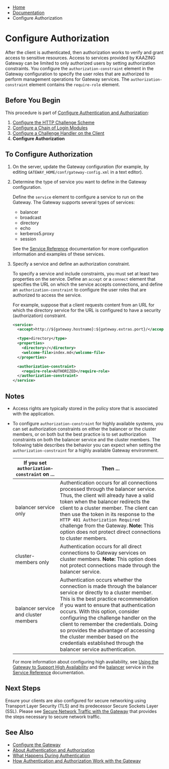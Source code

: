 -   [Home](../../index.md)
-   [Documentation](../index.md)
-   Configure Authorization

Configure Authorization
=========================================================================

After the client is authenticated, then authorization works to verify and grant access to sensitive resources. Access to services provided by KAAZING Gateway can be limited to only authorized users by setting authorization constraints. You configure the `authorization-constraint` element in the Gateway configuration to specify the user roles that are authorized to perform management operations for Gateway services. The `authorization-constraint` element contains the `require-role` element.

Before You Begin
----------------

This procedure is part of [Configure Authentication and Authorization](o_auth_configure.md):

1.  [Configure the HTTP Challenge Scheme](p_authentication_config_http_challenge_scheme.md)
2.  [Configure a Chain of Login Modules](p_auth_configure_login_module.md)
3.  [Configure a Challenge Handler on the Client](p_auth_configure_challenge_handler.md)
4.  **Configure Authorization**

To Configure Authorization
--------------------------

1.  On the server, update the Gateway configuration (for example, by editing `GATEWAY_HOME/conf/gateway-config.xml` in a text editor).
2.  Determine the type of service you want to define in the Gateway configuration.

    Define the `service` element to configure a service to run on the Gateway. The Gateway supports several types of services:

    -   balancer
    -   broadcast
    -   directory
    -   echo
    -   kerberos5.proxy
    -   session

    See the [Service Reference](../admin-reference/r_configure_gateway_service.md) documentation for more configuration information and examples of these services.

3.  Specify a service and define an authorization constraint.

    To specify a service and include constraints, you must set at least two properties on the service. Define an `accept` or a `connect` element that specifies the URL on which the service accepts connections, and define an `authorization-constraint` to configure the user roles that are authorized to access the service.

    For example, suppose that a client requests content from an URL for which the directory service for the URL is configured to have a security (authorization) constraint.

    ``` xml
    <service>
      <accept>http://${gateway.hostname}:${gateway.extras.port}/</accept>

      <type>directory</type>
      <properties>
        <directory>/</directory>
        <welcome-file>index.md</welcome-file>
      </properties>

      <authorization-constraint>
        <require-role>AUTHORIZED</require-role>
      </authorization-constraint>
    </service>
    ```

Notes
-----

-   Access rights are typically stored in the policy store that is associated with the application.
-   To configure `authorization-constraint` for highly available systems, you can set authorization constraints on either the balancer or the cluster members, or on both but the best practice is to set authorization constraints on both the balancer service and the cluster members. The following table describes the behavior you can expect when setting the `authorization-constraint` for a highly available Gateway environment.

    | If you set `authorization-constraint` on ... | Then ...                                                                                                                                                                                                                                                                                                                                                                                                                                                                |
    |----------------------------------------------|-------------------------------------------------------------------------------------------------------------------------------------------------------------------------------------------------------------------------------------------------------------------------------------------------------------------------------------------------------------------------------------------------------------------------------------------------------------------------|
    | balancer service only                        | Authentication occurs for all connections processed through the balancer service. Thus, the client will already have a valid token when the balancer redirects the client to a cluster member. The client can then use the token in its response to the `HTTP 401 Authorization Required` challenge from the Gateway. **Note:** This option does not protect direct connections to cluster members.                                                                  |
    | cluster-members only                         | Authentication occurs for all direct connections to Gateway services on cluster members. **Note:** This option does not protect connections made through the balancer service.                                                                                                                                                                                                                                                                                          |
    | balancer service and cluster members         | Authentication occurs whether the connection is made through the balancer service or directly to a cluster member. This is the best practice recommendation if you want to ensure that authentication occurs. With this option, consider configuring the challenge handler on the client to remember the credentials. Doing so provides the advantage of accessing the cluster member based on the credentials established through the balancer service authentication. |

    For more information about configuring high availability, see [Using the Gateway to Support High Availability](../high-availability/u_high_availability.md) and the [balancer](../admin-reference/r_configure_gateway_service.md#balancer) service in the [Service Reference](../admin-reference/r_configure_gateway_service.md) documentation.

Next Steps
----------

Ensure your clients are also configured for secure networking using Transport Layer Security (TLS) and its predecessor Secure Sockets Layer (SSL). Please see [Secure Network Traffic with the Gateway](o_tls.md) that provides the steps necessary to secure network traffic.

See Also
------------------------------

-   [Configure the Gateway](../admin-reference/o_configure_gateway_checklist.md)
-   [About Authentication and Authorization](c_auth_about.md)
-   [What Happens During Authentication](u_authentication_gateway_client_interactions.md)
-   [How Authentication and Authorization Work with the Gateway](u_auth_how_it_works_with_the_gateway.md)
